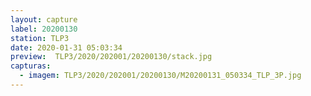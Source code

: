 ```yaml
---
layout: capture
label: 20200130
station: TLP3
date: 2020-01-31 05:03:34
preview:  TLP3/2020/202001/20200130/stack.jpg
capturas:
  - imagem: TLP3/2020/202001/20200130/M20200131_050334_TLP_3P.jpg
---
```

